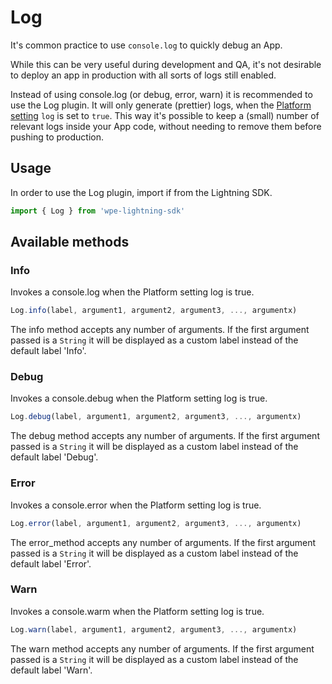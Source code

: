 # Log

It's common practice to use `console.log` to quickly debug an App.

While this can be very useful during development and QA, it's not desirable to deploy an app in production with all sorts of logs still enabled.

Instead of using console.log (or debug, error, warn) it is recommended to use the Log plugin. It will only generate (prettier) logs, when the [Platform setting](/plugins/settings) `log` is set to `true`. This way it's possible to keep a (small) number of relevant logs inside your App code, without needing to remove them before pushing to production.

## Usage

In order to use the Log plugin, import if from the Lightning SDK.

```js
import { Log } from 'wpe-lightning-sdk'
```

## Available methods

### Info

Invokes a console.log when the Platform setting log is true.

```js
Log.info(label, argument1, argument2, argument3, ..., argumentx)
```

The info method accepts any number of arguments. If the first argument passed is a `String` it will be displayed as a custom label instead of the default label 'Info'.

### Debug

Invokes a console.debug when the Platform setting log is true.

```js
Log.debug(label, argument1, argument2, argument3, ..., argumentx)
```

The debug method accepts any number of arguments. If the first argument passed is a `String` it will be displayed as a custom label instead of the default label 'Debug'.

### Error

Invokes a console.error when the Platform setting log is true.

```js
Log.error(label, argument1, argument2, argument3, ..., argumentx)
```

The error_method accepts any number of arguments. If the first argument passed is a `String` it will be displayed as a custom label instead of the default label 'Error'.


### Warn

Invokes a console.warm when the Platform setting log is true.

```js
Log.warn(label, argument1, argument2, argument3, ..., argumentx)
```

The warn method accepts any number of arguments. If the first argument passed is a `String` it will be displayed as a custom label instead of the default label 'Warn'.
